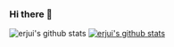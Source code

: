 ### Hi there 👋

<!--
**erjui/erjui** is a ✨ _special_ ✨ repository because its `README.md` (this file) appears on your GitHub profile.

Here are some ideas to get you started:

- 🔭 I’m currently working on ...
- 🌱 I’m currently learning ...
- 👯 I’m looking to collaborate on ...
- 🤔 I’m looking for help with ...
- 💬 Ask me about ...
- 📫 How to reach me: ...
- 😄 Pronouns: ...
- ⚡ Fun fact: ...
-->

![erjui's github stats](https://github-readme-stats.vercel.app/api?username=erjui&show_icons=true)
[![erjui's github stats](https://github-readme-stats.vercel.app/api/top-langs/?username=erjui&show_icons=true&hide_border=true&title_color=004386&icon_color=004386&layout=compact)](https://github.com/erjui)
